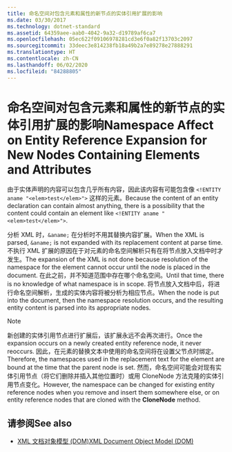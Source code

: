 ```yaml
---
title: 命名空间对包含元素和属性的新节点的实体引用扩展的影响
ms.date: 03/30/2017
ms.technology: dotnet-standard
ms.assetid: 64359aee-aab0-4042-9a32-d19789af6ca7
ms.openlocfilehash: 05ec622f09106978281cd3e6f0a82f13703c2097
ms.sourcegitcommit: 33deec3e814238fb18a49b2a7e89278e27888291
ms.translationtype: HT
ms.contentlocale: zh-CN
ms.lasthandoff: 06/02/2020
ms.locfileid: "84288805"
---
```

# <a name="namespace-affect-on-entity-reference-expansion-for-new-nodes-containing-elements-and-attributes"></a><span data-ttu-id="b4e73-102">命名空间对包含元素和属性的新节点的实体引用扩展的影响</span><span class="sxs-lookup"><span data-stu-id="b4e73-102">Namespace Affect on Entity Reference Expansion for New Nodes Containing Elements and Attributes</span></span>
<span data-ttu-id="b4e73-103">由于实体声明的内容可以包含几乎所有内容，因此该内容有可能包含像 `<!ENTITY aname "<elem>test</elem>">` 这样的元素。</span><span class="sxs-lookup"><span data-stu-id="b4e73-103">Because the content of an entity declaration can contain almost anything, there is a possibility that the content could contain an element like `<!ENTITY aname "<elem>test</elem>">`.</span></span>  
  
 <span data-ttu-id="b4e73-104">分析 XML 时，`&aname;` 在分析时不用其替换内容扩展。</span><span class="sxs-lookup"><span data-stu-id="b4e73-104">When the XML is parsed, `&aname;` is not expanded with its replacement content at parse time.</span></span> <span data-ttu-id="b4e73-105">不执行 XML 扩展的原因在于对元素的命名空间解析只有在将节点放入文档中时才发生。</span><span class="sxs-lookup"><span data-stu-id="b4e73-105">The expansion of the XML is not done because resolution of the namespace for the element cannot occur until the node is placed in the document.</span></span> <span data-ttu-id="b4e73-106">在此之前，并不知道范围中存在哪个命名空间。</span><span class="sxs-lookup"><span data-stu-id="b4e73-106">Until that time, there is no knowledge of what namespace is in scope.</span></span> <span data-ttu-id="b4e73-107">将节点放入文档中后，将进行命名空间解析，生成的实体内容将被分析为相应节点。</span><span class="sxs-lookup"><span data-stu-id="b4e73-107">When the node is put into the document, then the namespace resolution occurs, and the resulting entity content is parsed into its appropriate nodes.</span></span>  
  
> [!NOTE]
> <span data-ttu-id="b4e73-108">新创建的实体引用节点进行扩展后，该扩展永远不会再次进行。</span><span class="sxs-lookup"><span data-stu-id="b4e73-108">Once the expansion occurs on a newly created entity reference node, it never reoccurs.</span></span> <span data-ttu-id="b4e73-109">因此，在元素的替换文本中使用的命名空间将在设置父节点时绑定。</span><span class="sxs-lookup"><span data-stu-id="b4e73-109">Therefore, the namespaces used in the replacement text for the element are bound at the time that the parent node is set.</span></span> <span data-ttu-id="b4e73-110">然而，命名空间可能会对现有实体引用节点（将它们删除并插入其他位置时）或用 CloneNode  方法克隆的实体引用节点变化。</span><span class="sxs-lookup"><span data-stu-id="b4e73-110">However, the namespace can be changed for existing entity reference nodes when you remove and insert them somewhere else, or on entity reference nodes that are cloned with the **CloneNode** method.</span></span>  
  
## <a name="see-also"></a><span data-ttu-id="b4e73-111">请参阅</span><span class="sxs-lookup"><span data-stu-id="b4e73-111">See also</span></span>

- [<span data-ttu-id="b4e73-112">XML 文档对象模型 (DOM)</span><span class="sxs-lookup"><span data-stu-id="b4e73-112">XML Document Object Model (DOM)</span></span>](xml-document-object-model-dom.md)

